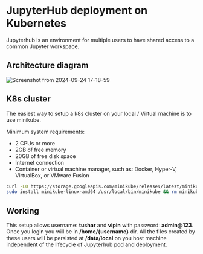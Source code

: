 # JupyterHub deployment on Kubernetes

Jupyterhub is an environment for multiple users to have shared access to a common Jupyter workspace.

## Architecture diagram
![Screenshot from 2024-09-24 17-18-59](https://github.com/user-attachments/assets/f489a532-8c10-4aa3-acd9-5285ffecd249)


## K8s cluster

The easiest way to setup a k8s cluster on your local / Virtual machine is to use minikube.  
  
Minimum system requirements:
  - 2 CPUs or more
  - 2GB of free memory
  - 20GB of free disk space
  - Internet connection
  - Container or virtual machine manager, such as: Docker, Hyper-V, VirtualBox, or VMware Fusion


```bash
curl -LO https://storage.googleapis.com/minikube/releases/latest/minikube-linux-amd64
sudo install minikube-linux-amd64 /usr/local/bin/minikube && rm minikube-linux-amd64
```
## Working 
This setup allows username: <strong>tushar</strong> and <strong>vipin</strong> with password: <strong>admin@123</strong>. Once you login you will be in <strong>/home/{username}</strong> dir. All the files created by these users will be persisted at <strong>/data/local</strong> on you host machine independent of the lifecycle of Jupyterhub pod and deployment.
